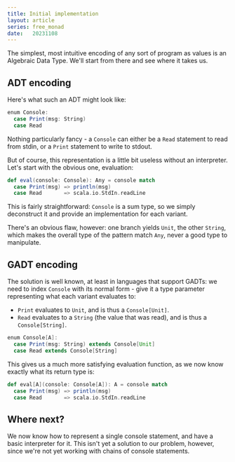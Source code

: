 ```yaml
---
title: Initial implementation
layout: article
series: free_monad
date:   20231108
---
```


The simplest, most intuitive encoding of any sort of program as values is an Algebraic Data Type. We'll start from there and see where it takes us.

## ADT encoding

Here's what such an ADT might look like:

```scala
enum Console:
  case Print(msg: String)
  case Read
```

Nothing particularly fancy - a `Console` can either be a `Read` statement to read from stdin, or a `Print` statement to write to stdout.

But of course, this representation is a little bit useless without an interpreter. Let's start with the obvious one, evaluation:

```scala
def eval(console: Console): Any = console match
  case Print(msg) => println(msg)
  case Read       => scala.io.StdIn.readLine
```

This is fairly straightforward: `Console` is a sum type, so we simply deconstruct it and provide an implementation for each variant.

There's an obvious flaw, however: one branch yields `Unit`, the other `String`, which makes the overall type of the pattern match `Any`, never a good type to manipulate.

## GADT encoding
The solution is well known, at least in languages that support GADTs: we need to index `Console` with its normal form - give it a type parameter representing what each variant evaluates to:
- `Print` evaluates to `Unit`, and is thus a `Console[Unit]`.
- `Read` evaluates to a `String` (the value that was read), and is thus a `Console[String]`.

```scala
enum Console[A]:
  case Print(msg: String) extends Console[Unit]
  case Read extends Console[String]
```

This gives us a much more satisfying evaluation function, as we now know exactly what its return type is:

```scala
def eval[A](console: Console[A]): A = console match
  case Print(msg) => println(msg)
  case Read       => scala.io.StdIn.readLine
```

## Where next?

We now know how to represent a single console statement, and have a basic interpreter for it. This isn't yet a solution to our problem, however, since we're not yet working with chains of console statements.
